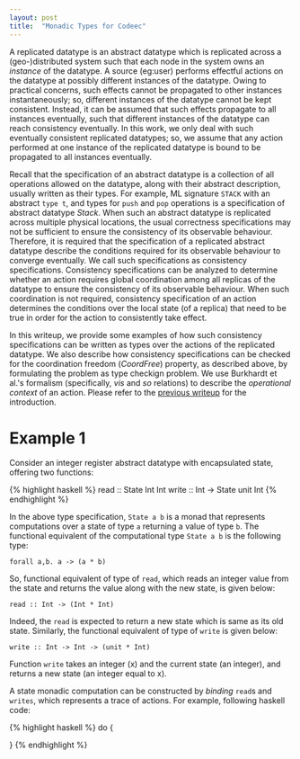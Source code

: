 ```yaml
---
layout: post
title:  "Monadic Types for Codeec"
--- 
```

A replicated datatype is an abstract datatype which is replicated
across a (geo-)distributed system such that each node in the system
owns an _instance_ of the datatype. A source (eg:user) performs
effectful actions on the datatype at possibly different instances of
the datatype. Owing to practical concerns, such effects cannot be
propagated to other instances instantaneously; so, different instances
of the datatype cannot be kept consistent.  Instead, it can be assumed
that such effects propagate to all instances eventually, such that
different instances of the datatype can reach consistency eventually.
In this work, we only deal with such eventually consistent replicated
datatypes; so, we assume that any action performed at one instance of
the replicated datatype is bound to be propagated to all instances
eventually.

Recall that the specification of an abstract datatype is a collection
of all operations allowed on the datatype, along with their abstract
description, usually written as their types. For example, ML signature
`STACK` with an abstract `type t`, and types for `push` and `pop`
operations is a specification of abstract datatype _Stack_. When such
an abstract datatype is replicated across multiple physical locations,
the usual correctness specifications may not be sufficient to ensure
the consistency of its observable behaviour. Therefore, it is required
that the specification of a replicated abstract datatype describe the
conditions required for its observable behaviour to converge
eventually. We call such specifications as consistency specifications.
Consistency specifications can be analyzed to determine whether an
action requires global coordination among all replicas of the datatype
to ensure the consistency of its observable behaviour. When such
coordination is not required, consistency specification of an action
determines the conditions over the local state (of a replica) that
need to be true in order for the action to consistently take effect.

In this writeup, we provide some examples of how such consistency
specifications can be written as types over the actions of the
replicated datatype. We also describe how consistency specifications
can be checked for the coordination freedom (_CoordFree_) property, as
described above, by formulating the problem as type checkign problem.
We use Burkhardt et al.'s formalism (specifically, _vis_ and _so_
relations) to describe the _operational context_ of an action. Please
refer to the [previous writeup]() for the introduction.


Example 1
=========

Consider an integer register abstract datatype with encapsulated
state, offering two functions: 

{% highlight haskell %}
    read :: State Int Int
    write :: Int -> State unit Int
{% endhighlight %}

In the above type specification, `State a b` is a monad that
represents computations over a state of type `a` returning a value of
type `b`. The functional equivalent of the computational type `State
a b` is the following type:

    forall a,b. a -> (a * b)

So, functional equivalent of type of `read`, which reads an integer
value from the state and returns the value along with the new state,
is given below:

    read :: Int -> (Int * Int)

Indeed, the `read` is expected to return a new state which is same as
its old state. Similarly, the functional equivalent of type of `write`
is given below:

    write :: Int -> Int -> (unit * Int)

Function `write` takes an integer (x) and the current state (an
integer), and returns a new state (an integer equal to x).

A state monadic computation can be constructed by _binding_ `read`s and
`writes`, which represents a trace of actions. For example, following
haskell code:

{% highlight haskell %}
  do {
    
  }
{% endhighlight %}
